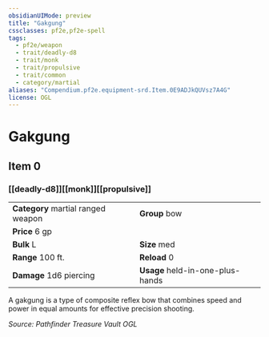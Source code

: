 ```yaml
---
obsidianUIMode: preview
title: "Gakgung"
cssclasses: pf2e,pf2e-spell
tags:
  - pf2e/weapon
  - trait/deadly-d8
  - trait/monk
  - trait/propulsive
  - trait/common
  - category/martial
aliases: "Compendium.pf2e.equipment-srd.Item.0E9ADJkQUVsz7A4G"
license: OGL
---
```

# Gakgung
## Item 0
### [[deadly-d8]][[monk]][[propulsive]]

|  |  |
| -- | -- |
| **Category** martial ranged weapon | **Group** bow |
| **Price** 6 gp |  |
| **Bulk** L | **Size** med |
|**Range** 100 ft.| **Reload** 0|
| **Damage** 1d6 piercing  | **Usage** held-in-one-plus-hands |



A gakgung is a type of composite reflex bow that combines speed and power in equal amounts for effective precision shooting.

*Source: Pathfinder Treasure Vault*
*OGL*